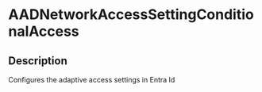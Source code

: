 
# AADNetworkAccessSettingConditionalAccess

## Description

Configures the adaptive access settings in Entra Id
